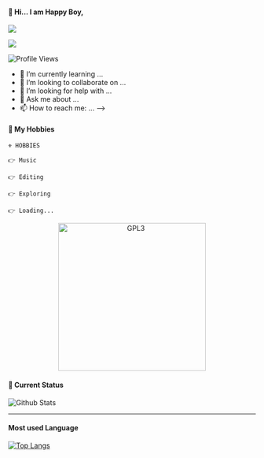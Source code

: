 




#### 👋 Hi... I am Happy Boy, 

<img src="https://badgen.net/badge/Name/HappyBoy/FF33FF?icon=awesome&labelColor=0080FF"></a> 

<img src="https://badgen.net/badge/Skills/python/Red?icon=terminal&labelColor=blue"></a> 

![Profile Views](https://hits.seeyoufarm.com/api/count/incr/badge.svg?url=https://github.com/HappyBoy05/&title=Profile%20Views)



- 🌱 I’m currently learning ...
- 👯 I’m looking to collaborate on ...
- 🤔 I’m looking for help with ...
- 💬 Ask me about ...
- 📫 How to reach me: ...
-->


#### 🥰 My Hobbies 

```
⚜️ HOBBIES 

👉 Music

👉 Editing

👉 Exploring

👉 Loading...
```

<p align="center">
    <a href="https://t.me/HappyBoy59">
        <img alt="GPL3" src ="https://raw.githubusercontent.com/mayankchaudhary26/Cool-Readme-ideas/master/data/octocat/daftpunktocat-guy.gif" width="300" height="300"/>
    </a>
</p>

#### 🔰 Current Status

![Github Stats](https://github-readme-stats.vercel.app/api?username=HappyBoy05&show_icons=true&include_all_commits=true&theme=vue&cache_seconds=86400)

___




#### Most used Language 

[![Top Langs](https://github-readme-stats.vercel.app/api/top-langs/?username=HappyBoy05&layout=compact)](https://github.com/HappyBoy05)
<br />
<br />
